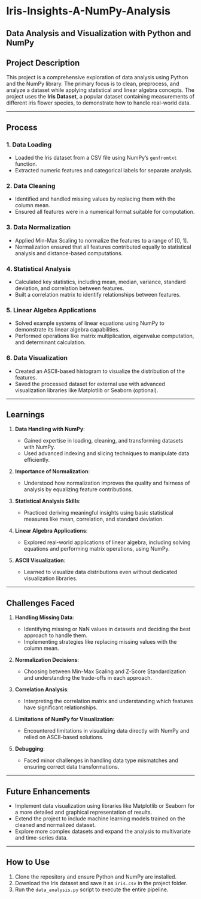 # Iris-Insights-A-NumPy-Analysis

## **Data Analysis and Visualization with Python and NumPy**

## **Project Description**
This project is a comprehensive exploration of data analysis using Python and the NumPy library. The primary focus is to clean, preprocess, and analyze a dataset while applying statistical and linear algebra concepts. The project uses the **Iris Dataset**, a popular dataset containing measurements of different iris flower species, to demonstrate how to handle real-world data.

---

## **Process**
### 1. **Data Loading**
- Loaded the Iris dataset from a CSV file using NumPy’s `genfromtxt` function.
- Extracted numeric features and categorical labels for separate analysis.

### 2. **Data Cleaning**
- Identified and handled missing values by replacing them with the column mean.
- Ensured all features were in a numerical format suitable for computation.

### 3. **Data Normalization**
- Applied Min-Max Scaling to normalize the features to a range of [0, 1].
- Normalization ensured that all features contributed equally to statistical analysis and distance-based computations.

### 4. **Statistical Analysis**
- Calculated key statistics, including mean, median, variance, standard deviation, and correlation between features.
- Built a correlation matrix to identify relationships between features.

### 5. **Linear Algebra Applications**
- Solved example systems of linear equations using NumPy to demonstrate its linear algebra capabilities.
- Performed operations like matrix multiplication, eigenvalue computation, and determinant calculation.

### 6. **Data Visualization**
- Created an ASCII-based histogram to visualize the distribution of the features.
- Saved the processed dataset for external use with advanced visualization libraries like Matplotlib or Seaborn (optional).

---

## **Learnings**
1. **Data Handling with NumPy**:
   - Gained expertise in loading, cleaning, and transforming datasets with NumPy.
   - Used advanced indexing and slicing techniques to manipulate data efficiently.

2. **Importance of Normalization**:
   - Understood how normalization improves the quality and fairness of analysis by equalizing feature contributions.

3. **Statistical Analysis Skills**:
   - Practiced deriving meaningful insights using basic statistical measures like mean, correlation, and standard deviation.

4. **Linear Algebra Applications**:
   - Explored real-world applications of linear algebra, including solving equations and performing matrix operations, using NumPy.

5. **ASCII Visualization**:
   - Learned to visualize data distributions even without dedicated visualization libraries.

---

## **Challenges Faced**
1. **Handling Missing Data**:
   - Identifying missing or NaN values in datasets and deciding the best approach to handle them.
   - Implementing strategies like replacing missing values with the column mean.

2. **Normalization Decisions**:
   - Choosing between Min-Max Scaling and Z-Score Standardization and understanding the trade-offs in each approach.

3. **Correlation Analysis**:
   - Interpreting the correlation matrix and understanding which features have significant relationships.

4. **Limitations of NumPy for Visualization**:
   - Encountered limitations in visualizing data directly with NumPy and relied on ASCII-based solutions.

5. **Debugging**:
   - Faced minor challenges in handling data type mismatches and ensuring correct data transformations.

---

## **Future Enhancements**
- Implement data visualization using libraries like Matplotlib or Seaborn for a more detailed and graphical representation of results.
- Extend the project to include machine learning models trained on the cleaned and normalized dataset.
- Explore more complex datasets and expand the analysis to multivariate and time-series data.

---

## **How to Use**
1. Clone the repository and ensure Python and NumPy are installed.
2. Download the Iris dataset and save it as `iris.csv` in the project folder.
3. Run the `data_analysis.py` script to execute the entire pipeline.
